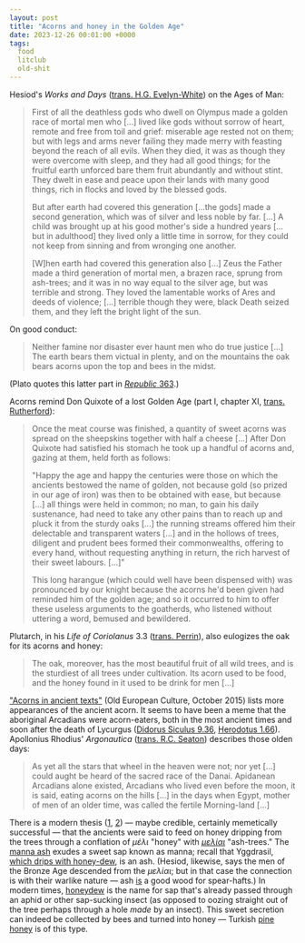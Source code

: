 ```yaml
---
layout: post
title: "Acorns and honey in the Golden Age"
date: 2023-12-26 00:01:00 +0000
tags:
  food
  litclub
  old-shit
---
```


Hesiod's _Works and Days_ ([trans. H.G. Evelyn-White](https://www.theoi.com/Text/HesiodWorksDays.html))
on the Ages of Man:

> First of all the deathless gods who dwell on Olympus made a golden race of mortal men
> who [...] lived like gods without sorrow of heart, remote and free from toil and grief:
> miserable age rested not on them; but with legs and arms never failing they made merry
> with feasting beyond the reach of all evils. When they died, it was as though they were
> overcome with sleep, and they had all good things; for the fruitful earth unforced bare
> them fruit abundantly and without stint. They dwelt in ease and peace upon their lands
> with many good things, rich in flocks and loved by the blessed gods.
>
> But after earth had covered this generation [...the gods] made a second generation,
> which was of silver and less noble by far. [...] A child was brought up at his good mother's side
> a hundred years [... but in adulthood] they lived only a little time in sorrow,
> for they could not keep from sinning and from wronging one another.
>
> [W]hen earth had covered this generation also [...] Zeus the Father made a third generation
> of mortal men, a brazen race, sprung from ash-trees; and it was in no way equal to the silver age,
> but was terrible and strong. They loved the lamentable works of Ares and deeds of violence;
> [...] terrible though they were, black Death seized them, and they left the bright light of the sun.

On good conduct:

> Neither famine nor disaster ever haunt men who do true justice [...]
> The earth bears them victual in plenty, and on the mountains the oak
> bears acorns upon the top and bees in the midst.

(Plato quotes this latter part in [_Republic_ 363](https://archive.org/details/republicplato05platgoog/page/n84/mode/1up).)

Acorns remind Don Quixote of a lost Golden Age (part I, chapter XI, [trans. Rutherford](https://amzn.to/3RzxTYd)):

> Once the meat course was finished, a quantity of sweet acorns was spread on the sheepskins
> together with half a cheese [...] After Don Quixote had satisfied his stomach he took up a
> handful of acorns and, gazing at them, held forth as follows:
>
> "Happy the age and happy the centuries were those on which the ancients bestowed the name
> of golden, not because gold (so prized in our age of iron) was then to be obtained with
> ease, but because [...] all things were held in common; no man, to gain his daily
> sustenance, had need to take any other pains than to reach up and pluck it from the
> sturdy oaks [...] the running streams offered him their delectable and transparent waters
> [...] and in the hollows of trees, diligent and prudent bees formed their commonwealths,
> offering to every hand, without requesting anything in return, the rich harvest of
> their sweet labours. [...]"
>
> This long harangue (which could well have been dispensed with) was pronounced by our
> knight because the acorns he'd been given had reminded him of the golden age; and so
> it occurred to him to offer these useless arguments to the goatherds, who listened without
> uttering a word, bemused and bewildered.

Plutarch, in his _Life of Coriolanus_ 3.3
([trans. Perrin](https://penelope.uchicago.edu/Thayer/E/Roman/Texts/Plutarch/Lives/Coriolanus*.html#3.3)),
also eulogizes the oak for its acorns and honey:

> The oak, moreover, has the most beautiful fruit of all wild trees,
> and is the sturdiest of all trees under cultivation. Its acorn used
> to be food, and the honey found in it used to be drink for men [...]

["Acorns in ancient texts"](https://oldeuropeanculture.blogspot.com/2015/10/acorns-in-ancient-text.html) (Old European Culture, October 2015)
lists more appearances of the ancient acorn. It seems to have been a meme
that the aboriginal Arcadians were acorn-eaters, both in the most ancient times
and soon after the death of Lycurgus
([Didorus Siculus 9.36](https://penelope.uchicago.edu/Thayer/E/Roman/Texts/Diodorus_Siculus/9*.html#36),
[Herodotus 1.66](https://penelope.uchicago.edu/Thayer/E/Roman/Texts/Herodotus/1B*.html#66)).
Apollonius Rhodius' _Argonautica_ ([trans. R.C. Seaton](https://www.theoi.com/Text/ApolloniusRhodius4.html))
describes those olden days:

> As yet all the stars that wheel in the heaven were not; nor yet [...] could aught be heard of the sacred race of the Danai.
> Apidanean Arcadians alone existed, Arcadians who lived even before the moon, it is said, eating acorns on the hills [...]
> in the days when Egypt, mother of men of an older time, was called the fertile Morning-land [...]

There is a modern thesis
([1](https://earthandstarryheaven.com/2015/04/07/honey-ash/), [2](http://www.musaios.com/ash.htm))
— maybe credible, certainly memetically successful — that the ancients were
said to feed on honey dripping from the trees through a conflation of _μέλι_ "honey" with [_μελίαι_](https://en.wikipedia.org/wiki/Meliae)
"ash-trees." The [manna ash](https://en.wikipedia.org/wiki/Fraxinus_ornus) exudes a sweet sap known as manna;
recall that Yggdrasil, [which drips with honey-dew](https://en.wikisource.org/wiki/Page%3AThe_Prose_Edda_(1916_translation_by_Arthur_Gilchrist_Brodeur).pdf/62),
is an ash. (Hesiod, likewise, says the men of the Bronze Age descended from the _μελίαι_; but in that case
the connection is with their warlike nature — ash [is](https://acoup.blog/2023/11/10/collections-the-mediterranean-iron-omni-spear/)
a good wood for spear-hafts.) In modern times, [honeydew](https://en.wikipedia.org/wiki/Honeydew_(secretion))
is the name for sap that's already passed through an aphid or other sap-sucking insect (as opposed to oozing
straight out of the tree perhaps through a hole _made_ by an insect). This sweet secretion can indeed be collected
by bees and turned into honey — Turkish [pine honey](https://en.wikipedia.org/wiki/Pine_honey) is of this type.
